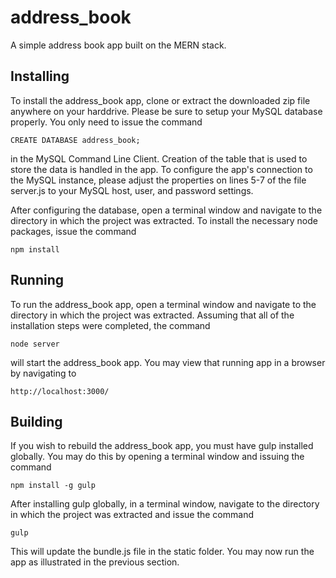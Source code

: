 # address_book

A simple address book app built on the MERN stack.

## Installing

To install the address_book app, clone or extract the downloaded zip file anywhere on your harddrive. Please be sure to setup your MySQL database properly. You only need to issue the command
```
CREATE DATABASE address_book;
```
in the MySQL Command Line Client. Creation of the table that is used to store the data is handled in the app. To configure the app's connection to the MySQL instance, please adjust the properties on lines 5-7 of the file server.js to your MySQL host, user, and password settings.

After configuring the database, open a terminal window and navigate to the directory in which the project was extracted. To install the necessary node packages, issue the command
```
npm install
```

## Running
To run the address_book app, open a terminal window and navigate to the directory in which the project was extracted. Assuming that all of the installation steps were completed, the command
```
node server
```
will start the address_book app. You may view that running app in a browser by navigating to
```
http://localhost:3000/
```

## Building
If you wish to rebuild the address_book app, you must have gulp installed globally. You may do this by opening a terminal window and issuing the command
```
npm install -g gulp
```
After installing gulp globally, in a terminal window, navigate to the directory in which the project was extracted and issue the command
```
gulp
```
This will update the bundle.js file in the static folder. You may now run the app as illustrated in the previous section.
